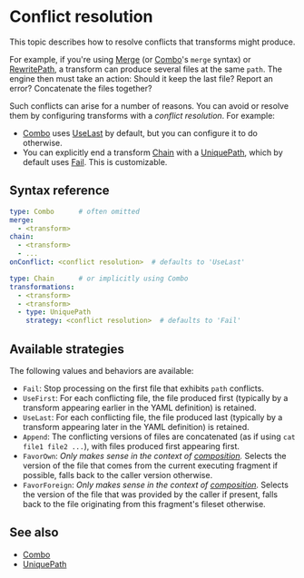 # Conflict resolution

This topic describes how to resolve conflicts that transforms might produce.

For example, if you're using [Merge](merge.hbs.md) (or [Combo](combo.hbs.md)'s `merge` syntax) or
[RewritePath](rewrite-path.hbs.md), a transform can produce several files at the same `path`.
The engine then must take an action: Should it keep the last file?
Report an error? Concatenate the files together?

Such conflicts can arise for a number of reasons.
You can avoid or resolve them by configuring transforms with a _conflict resolution_. For example:

- [Combo](combo.hbs.md) uses [UseLast](#available-strategies) by default, but you can configure it to do otherwise.
- You can explicitly end a transform [Chain](chain.hbs.md) with a [UniquePath](unique-path.hbs.md), which
by default uses [Fail](#available-strategies). This is customizable.

## <a id="syntax-ref"></a>Syntax reference

```yaml
type: Combo      # often omitted
merge:
  - <transform>
chain:
  - <transform>
  - ...
onConflict: <conflict resolution>  # defaults to 'UseLast'
```

```yaml
type: Chain      # or implicitly using Combo
transformations:
  - <transform>
  - <transform>
  - type: UniquePath
    strategy: <conflict resolution>  # defaults to 'Fail'
```

## <a name="available-strategies"></a>Available strategies

The following values and behaviors are available:

- `Fail`: Stop processing on the first file that exhibits `path` conflicts.
- `UseFirst`: For each conflicting file, the file produced first
  (typically by a transform appearing earlier in the YAML definition) is retained.
- `UseLast`: For each conflicting file, the file produced last
  (typically by a transform appearing later in the YAML definition) is retained.
- `Append`: The conflicting versions of files are concatenated (as if using `cat file1 file2 ...`), with files produced
first appearing first.
- `FavorOwn`: _Only makes sense in the context of [composition](../composition.hbs.md)._
  Selects the version of the file that comes from the current executing fragment if possible,
  falls back to the caller version otherwise.
- `FavorForeign`: _Only makes sense in the context of [composition](../composition.hbs.md)._
  Selects the version of the file that was provided by the caller if present, falls
  back to the file originating from this fragment's fileset otherwise.

## See also

- [Combo](combo.hbs.md)
- [UniquePath](unique-path.hbs.md)
